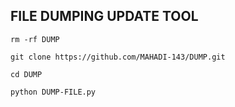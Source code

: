 ## FILE DUMPING UPDATE TOOL

`rm -rf DUMP`

`git clone https://github.com/MAHADI-143/DUMP.git`

`cd DUMP`

`python DUMP-FILE.py`

